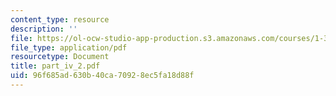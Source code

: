```yaml
---
content_type: resource
description: ''
file: https://ol-ocw-studio-app-production.s3.amazonaws.com/courses/1-361-advanced-soil-mechanics-fall-2004/96f685ad630b40ca70928ec5fa18d88f_part_iv_2.pdf
file_type: application/pdf
resourcetype: Document
title: part_iv_2.pdf
uid: 96f685ad-630b-40ca-7092-8ec5fa18d88f
---
```

